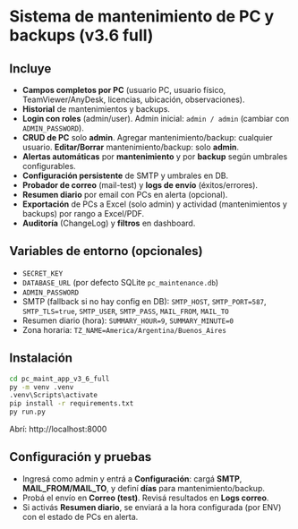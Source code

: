 # Sistema de mantenimiento de PC y backups (v3.6 full)

## Incluye
- **Campos completos por PC** (usuario PC, usuario físico, TeamViewer/AnyDesk, licencias, ubicación, observaciones).
- **Historial** de mantenimientos y backups.
- **Login con roles** (admin/user). Admin inicial: `admin / admin` (cambiar con `ADMIN_PASSWORD`).
- **CRUD de PC** solo **admin**. Agregar mantenimiento/backup: cualquier usuario. **Editar/Borrar** mantenimiento/backup: solo **admin**.
- **Alertas automáticas** por **mantenimiento** y por **backup** según umbrales configurables.
- **Configuración persistente** de SMTP y umbrales en DB.
- **Probador de correo** (mail-test) y **logs de envío** (éxitos/errores).
- **Resumen diario** por email con PCs en alerta (opcional).
- **Exportación** de PCs a Excel (solo admin) y actividad (mantenimientos y backups) por rango a Excel/PDF.
- **Auditoría** (ChangeLog) y **filtros** en dashboard.

## Variables de entorno (opcionales)
- `SECRET_KEY`
- `DATABASE_URL` (por defecto SQLite `pc_maintenance.db`)
- `ADMIN_PASSWORD`
- SMTP (fallback si no hay config en DB): `SMTP_HOST`, `SMTP_PORT=587`, `SMTP_TLS=true`, `SMTP_USER`, `SMTP_PASS`, `MAIL_FROM`, `MAIL_TO`
- Resumen diario (hora): `SUMMARY_HOUR=9`, `SUMMARY_MINUTE=0`
- Zona horaria: `TZ_NAME=America/Argentina/Buenos_Aires`

## Instalación
```bat
cd pc_maint_app_v3_6_full
py -m venv .venv
.venv\Scripts\activate
pip install -r requirements.txt
py run.py
```
Abrí: http://localhost:8000

## Configuración y pruebas
- Ingresá como admin y entrá a **Configuración**: cargá **SMTP**, **MAIL_FROM/MAIL_TO**, y definí **días** para mantenimiento/backup.
- Probá el envío en **Correo (test)**. Revisá resultados en **Logs correo**.
- Si activás **Resumen diario**, se enviará a la hora configurada (por ENV) con el estado de PCs en alerta.
